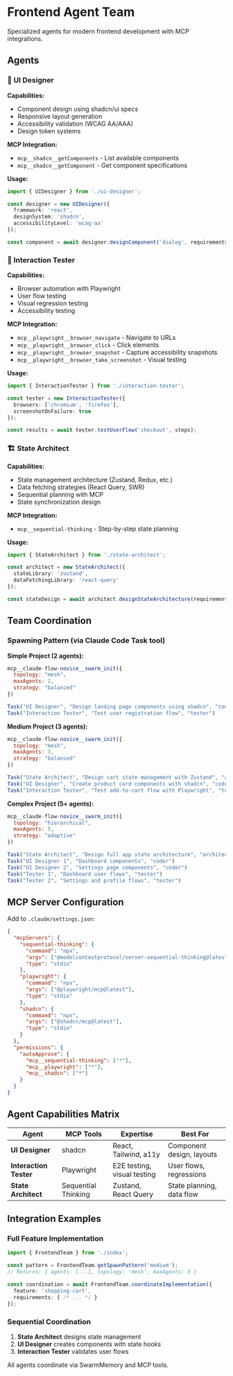 # Frontend Agent Team

Specialized agents for modern frontend development with MCP integrations.

## Agents

### 🎨 UI Designer
**Capabilities:**
- Component design using shadcn/ui specs
- Responsive layout generation
- Accessibility validation (WCAG AA/AAA)
- Design token systems

**MCP Integration:**
- `mcp__shadcn__getComponents` - List available components
- `mcp__shadcn__getComponent` - Get component specifications

**Usage:**
```typescript
import { UIDesigner } from './ui-designer';

const designer = new UIDesigner({
  framework: 'react',
  designSystem: 'shadcn',
  accessibilityLevel: 'wcag-aa'
});

const component = await designer.designComponent('dialog', requirements);
```

### 🧪 Interaction Tester
**Capabilities:**
- Browser automation with Playwright
- User flow testing
- Visual regression testing
- Accessibility testing

**MCP Integration:**
- `mcp__playwright__browser_navigate` - Navigate to URLs
- `mcp__playwright__browser_click` - Click elements
- `mcp__playwright__browser_snapshot` - Capture accessibility snapshots
- `mcp__playwright__browser_take_screenshot` - Visual testing

**Usage:**
```typescript
import { InteractionTester } from './interaction-tester';

const tester = new InteractionTester({
  browsers: ['chromium', 'firefox'],
  screenshotOnFailure: true
});

const results = await tester.testUserFlow('checkout', steps);
```

### 🏗️ State Architect
**Capabilities:**
- State management architecture (Zustand, Redux, etc.)
- Data fetching strategies (React Query, SWR)
- Sequential planning with MCP
- State synchronization design

**MCP Integration:**
- `mcp__sequential-thinking` - Step-by-step state planning

**Usage:**
```typescript
import { StateArchitect } from './state-architect';

const architect = new StateArchitect({
  stateLibrary: 'zustand',
  dataFetchingLibrary: 'react-query'
});

const stateDesign = await architect.designStateArchitecture(requirements);
```

## Team Coordination

### Spawning Pattern (via Claude Code Task tool)

**Simple Project (2 agents):**
```javascript
mcp__claude-flow-novice__swarm_init({
  topology: "mesh",
  maxAgents: 2,
  strategy: "balanced"
})

Task("UI Designer", "Design landing page components using shadcn", "coder")
Task("Interaction Tester", "Test user registration flow", "tester")
```

**Medium Project (3 agents):**
```javascript
mcp__claude-flow-novice__swarm_init({
  topology: "mesh",
  maxAgents: 3,
  strategy: "balanced"
})

Task("State Architect", "Design cart state management with Zustand", "architect")
Task("UI Designer", "Create product card components with shadcn", "coder")
Task("Interaction Tester", "Test add-to-cart flow with Playwright", "tester")
```

**Complex Project (5+ agents):**
```javascript
mcp__claude-flow-novice__swarm_init({
  topology: "hierarchical",
  maxAgents: 5,
  strategy: "adaptive"
})

Task("State Architect", "Design full app state architecture", "architect")
Task("UI Designer 1", "Dashboard components", "coder")
Task("UI Designer 2", "Settings page components", "coder")
Task("Tester 1", "Dashboard user flows", "tester")
Task("Tester 2", "Settings and profile flows", "tester")
```

## MCP Server Configuration

Add to `.claude/settings.json`:
```json
{
  "mcpServers": {
    "sequential-thinking": {
      "command": "npx",
      "args": ["@modelcontextprotocol/server-sequential-thinking@latest"],
      "type": "stdio"
    },
    "playwright": {
      "command": "npx",
      "args": ["@playwright/mcp@latest"],
      "type": "stdio"
    },
    "shadcn": {
      "command": "npx",
      "args": ["@shadcn/mcp@latest"],
      "type": "stdio"
    }
  },
  "permissions": {
    "autoApprove": {
      "mcp__sequential-thinking": ["*"],
      "mcp__playwright": ["*"],
      "mcp__shadcn": ["*"]
    }
  }
}
```

## Agent Capabilities Matrix

| Agent | MCP Tools | Expertise | Best For |
|-------|-----------|-----------|----------|
| **UI Designer** | shadcn | React, Tailwind, a11y | Component design, layouts |
| **Interaction Tester** | Playwright | E2E testing, visual testing | User flows, regressions |
| **State Architect** | Sequential Thinking | Zustand, React Query | State planning, data flow |

## Integration Examples

### Full Feature Implementation
```typescript
import { FrontendTeam } from './index';

const pattern = FrontendTeam.getSpawnPattern('medium');
// Returns: { agents: [...], topology: 'mesh', maxAgents: 3 }

const coordination = await FrontendTeam.coordinateImplementation({
  feature: 'shopping-cart',
  requirements: { /* ... */ }
});
```

### Sequential Coordination
1. **State Architect** designs state management
2. **UI Designer** creates components with state hooks
3. **Interaction Tester** validates user flows

All agents coordinate via SwarmMemory and MCP tools.
